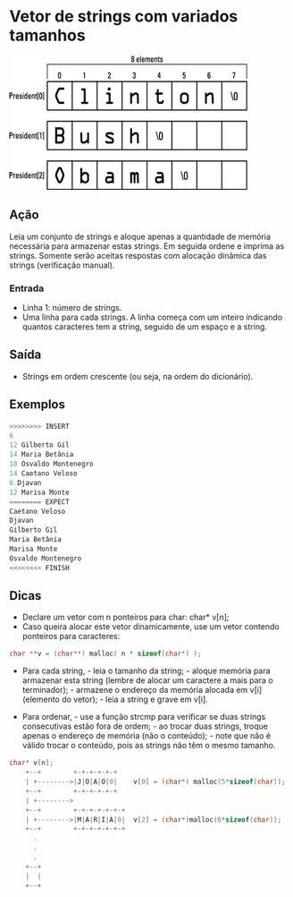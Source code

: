 # Vetor de strings com variados tamanhos

![_](cover.jpg)

## Ação

Leia um conjunto de strings e aloque apenas a quantidade de memória necessária para armazenar estas strings. Em seguida ordene e imprima as strings. Somente serão aceitas respostas com alocação dinâmica das strings (verificação manual).

### Entrada

- Linha 1: número de strings.
- Uma linha para cada strings.
A linha começa com um inteiro indicando quantos caracteres tem a string,
seguido de um espaço e a string.
  
## Saída

- Strings em ordem crescente (ou seja, na ordem do dicionário).
  
## Exemplos

``` py
>>>>>>>> INSERT
6
12 Gilberto Gil
14 Maria Betânia
18 Osvaldo Montenegro
14 Caetano Veloso
6 Djavan
12 Marisa Monte
======== EXPECT
Caetano Veloso
Djavan
Gilberto Gil
Maria Betânia
Marisa Monte
Osvaldo Montenegro
<<<<<<<< FINISH
```

## Dicas

- Declare um vetor com n ponteiros para char:
  char* v\[n\];
- Caso queira alocar este vetor dinamicamente, use um vetor contendo ponteiros para caracteres:

```c  
char **v = (char**) malloc( n * sizeof(char*) );
```

- Para cada string,
      - leia o tamanho da string;
      - aloque memória para armazenar esta string (lembre de alocar um caractere a mais para o terminador);
      - armazene o endereço da memória alocada em v\[i\] (elemento do vetor);
      - leia a string e grave em v\[i\].

- Para ordenar,
      - use a função strcmp para verificar se duas strings consecutivas estão fora de ordem;
      - ao trocar duas strings, troque apenas o endereço de memória (não o conteúdo);
      - note que não é válido trocar o conteúdo, pois as strings não têm o mesmo tamanho.

```c
char* v[n];
    +--+        +-+-+-+-+-+
    | +-------->|J|O|A|O|0|    v[0] = (char*) malloc(5*sizeof(char));
    +--+        +-+-+-+-+-+
    | +-------->
    +--+        +-+-+-+-+-+-+
    | +-------->|M|A|R|I|A|0|  v[2] = (char*)malloc(6*sizeof(char));
    +--+        +-+-+-+-+-+-+
      .
      .
      .
    +--+
    |  |
    +--+
```
